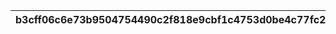 |b3cff06c6e73b9504754490c2f818e9cbf1c4753d0be4c77fc29d44ce5826949|694206134c5fd08317a7d637f8a136b722f2d19d2410f00447961283c668c98b|32a3d7376db86bafd1d1b6f5926faed2cd2b5407e63ff81f0233e31e8df23ad2|b2efb8804922e6ef0e3fa1f864282bc3d1670f32ca86be3cb27e670887462226|6665e8aa13c2d313d03daf620cbda57967ed4b2ae9dec5561aaba9edea8d44ac|36b60c2696659eacb82f8523b908ab1363961412f895a91b967f267949ccfd94|
| --- | --- | --- | --- | --- | --- |